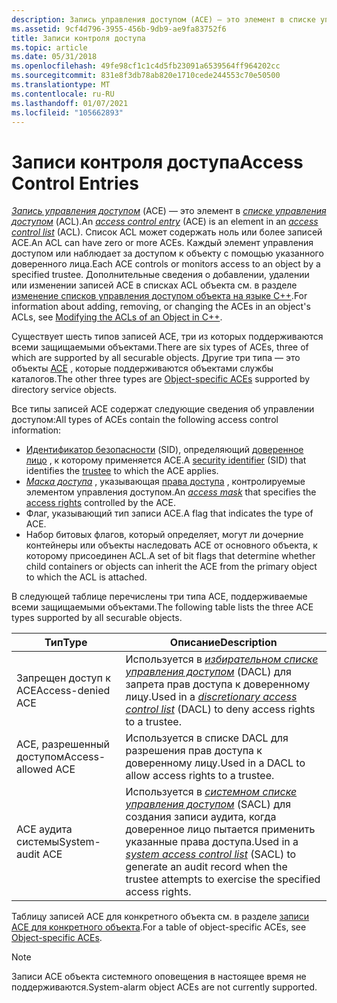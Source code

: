 ```yaml
---
description: Запись управления доступом (ACE) — это элемент в списке управления доступом (ACL).
ms.assetid: 9cf4d796-3955-456b-9db9-ae9fa83752f6
title: Записи контроля доступа
ms.topic: article
ms.date: 05/31/2018
ms.openlocfilehash: 49fe98cf1c1c4d5fb23091a6539564ff964202cc
ms.sourcegitcommit: 831e8f3db78ab820e1710cede244553c70e50500
ms.translationtype: MT
ms.contentlocale: ru-RU
ms.lasthandoff: 01/07/2021
ms.locfileid: "105662893"
---
```

# <a name="access-control-entries"></a><span data-ttu-id="6e88a-103">Записи контроля доступа</span><span class="sxs-lookup"><span data-stu-id="6e88a-103">Access Control Entries</span></span>

<span data-ttu-id="6e88a-104">[*Запись управления доступом*](/windows/desktop/SecGloss/a-gly) (ACE) — это элемент в [*списке управления доступом*](/windows/desktop/SecGloss/a-gly) (ACL).</span><span class="sxs-lookup"><span data-stu-id="6e88a-104">An [*access control entry*](/windows/desktop/SecGloss/a-gly) (ACE) is an element in an [*access control list*](/windows/desktop/SecGloss/a-gly) (ACL).</span></span> <span data-ttu-id="6e88a-105">Список ACL может содержать ноль или более записей ACE.</span><span class="sxs-lookup"><span data-stu-id="6e88a-105">An ACL can have zero or more ACEs.</span></span> <span data-ttu-id="6e88a-106">Каждый элемент управления доступом или наблюдает за доступом к объекту с помощью указанного доверенного лица.</span><span class="sxs-lookup"><span data-stu-id="6e88a-106">Each ACE controls or monitors access to an object by a specified trustee.</span></span> <span data-ttu-id="6e88a-107">Дополнительные сведения о добавлении, удалении или изменении записей ACE в списках ACL объекта см. в разделе [изменение списков управления доступом объекта на языке C++](modifying-the-acls-of-an-object-in-c--.md).</span><span class="sxs-lookup"><span data-stu-id="6e88a-107">For information about adding, removing, or changing the ACEs in an object's ACLs, see [Modifying the ACLs of an Object in C++](modifying-the-acls-of-an-object-in-c--.md).</span></span>

<span data-ttu-id="6e88a-108">Существует шесть типов записей ACE, три из которых поддерживаются всеми защищаемыми объектами.</span><span class="sxs-lookup"><span data-stu-id="6e88a-108">There are six types of ACEs, three of which are supported by all securable objects.</span></span> <span data-ttu-id="6e88a-109">Другие три типа — это объекты [ACE](object-specific-aces.md) , которые поддерживаются объектами службы каталогов.</span><span class="sxs-lookup"><span data-stu-id="6e88a-109">The other three types are [Object-specific ACEs](object-specific-aces.md) supported by directory service objects.</span></span>

<span data-ttu-id="6e88a-110">Все типы записей ACE содержат следующие сведения об управлении доступом:</span><span class="sxs-lookup"><span data-stu-id="6e88a-110">All types of ACEs contain the following access control information:</span></span>

-   <span data-ttu-id="6e88a-111">[Идентификатор безопасности](security-identifiers.md) (SID), определяющий [доверенное лицо](trustees.md) , к которому применяется ACE.</span><span class="sxs-lookup"><span data-stu-id="6e88a-111">A [security identifier](security-identifiers.md) (SID) that identifies the [trustee](trustees.md) to which the ACE applies.</span></span>
-   <span data-ttu-id="6e88a-112">[*Маска доступа*](/windows/desktop/SecGloss/a-gly) , указывающая [права доступа](access-rights-and-access-masks.md) , контролируемые элементом управления доступом.</span><span class="sxs-lookup"><span data-stu-id="6e88a-112">An [*access mask*](/windows/desktop/SecGloss/a-gly) that specifies the [access rights](access-rights-and-access-masks.md) controlled by the ACE.</span></span>
-   <span data-ttu-id="6e88a-113">Флаг, указывающий тип записи ACE.</span><span class="sxs-lookup"><span data-stu-id="6e88a-113">A flag that indicates the type of ACE.</span></span>
-   <span data-ttu-id="6e88a-114">Набор битовых флагов, который определяет, могут ли дочерние контейнеры или объекты наследовать ACE от основного объекта, к которому присоединен ACL.</span><span class="sxs-lookup"><span data-stu-id="6e88a-114">A set of bit flags that determine whether child containers or objects can inherit the ACE from the primary object to which the ACL is attached.</span></span>

<span data-ttu-id="6e88a-115">В следующей таблице перечислены три типа ACE, поддерживаемые всеми защищаемыми объектами.</span><span class="sxs-lookup"><span data-stu-id="6e88a-115">The following table lists the three ACE types supported by all securable objects.</span></span>



| <span data-ttu-id="6e88a-116">Тип</span><span class="sxs-lookup"><span data-stu-id="6e88a-116">Type</span></span>               | <span data-ttu-id="6e88a-117">Описание</span><span class="sxs-lookup"><span data-stu-id="6e88a-117">Description</span></span>                                                                                                                                                                                                                                      |
|--------------------|--------------------------------------------------------------------------------------------------------------------------------------------------------------------------------------------------------------------------------------------------|
| <span data-ttu-id="6e88a-118">Запрещен доступ к ACE</span><span class="sxs-lookup"><span data-stu-id="6e88a-118">Access-denied ACE</span></span>  | <span data-ttu-id="6e88a-119">Используется в [*избирательном списке управления доступом*](/windows/desktop/SecGloss/d-gly) (DACL) для запрета прав доступа к доверенному лицу.</span><span class="sxs-lookup"><span data-stu-id="6e88a-119">Used in a [*discretionary access control list*](/windows/desktop/SecGloss/d-gly) (DACL) to deny access rights to a trustee.</span></span>                                       |
| <span data-ttu-id="6e88a-120">ACE, разрешенный доступом</span><span class="sxs-lookup"><span data-stu-id="6e88a-120">Access-allowed ACE</span></span> | <span data-ttu-id="6e88a-121">Используется в списке DACL для разрешения прав доступа к доверенному лицу.</span><span class="sxs-lookup"><span data-stu-id="6e88a-121">Used in a DACL to allow access rights to a trustee.</span></span>                                                                                                                                                                                              |
| <span data-ttu-id="6e88a-122">ACE аудита системы</span><span class="sxs-lookup"><span data-stu-id="6e88a-122">System-audit ACE</span></span>   | <span data-ttu-id="6e88a-123">Используется в [*системном списке управления доступом*](/windows/desktop/SecGloss/s-gly) (SACL) для создания записи аудита, когда доверенное лицо пытается применить указанные права доступа.</span><span class="sxs-lookup"><span data-stu-id="6e88a-123">Used in a [*system access control list*](/windows/desktop/SecGloss/s-gly) (SACL) to generate an audit record when the trustee attempts to exercise the specified access rights.</span></span> |



 

<span data-ttu-id="6e88a-124">Таблицу записей ACE для конкретного объекта см. в разделе [записи ACE для конкретного объекта](object-specific-aces.md).</span><span class="sxs-lookup"><span data-stu-id="6e88a-124">For a table of object-specific ACEs, see [Object-specific ACEs](object-specific-aces.md).</span></span>

> [!Note]  
> <span data-ttu-id="6e88a-125">Записи ACE объекта системного оповещения в настоящее время не поддерживаются.</span><span class="sxs-lookup"><span data-stu-id="6e88a-125">System-alarm object ACEs are not currently supported.</span></span>

 

 

 
